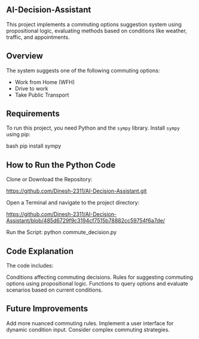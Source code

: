 ## AI-Decision-Assistant

This project implements a commuting options suggestion system using propositional logic, evaluating methods based on conditions like weather, traffic, and appointments.

## Overview

The system suggests one of the following commuting options:
- Work from Home (WFH)
- Drive to work
- Take Public Transport

## Requirements

To run this project, you need Python and the `sympy` library. Install `sympy` using pip:

bash
pip install sympy

## How to Run the Python Code

Clone or Download the Repository:

https://github.com/Dinesh-2311/AI-Decision-Assistant.git

Open a Terminal and navigate to the project directory:

https://github.com/Dinesh-2311/AI-Decision-Assistant/blob/485d6729f9c3194cf7515b78882cc59754f6a7de/

Run the Script: python commute_decision.py

## Code Explanation
The code includes:

Conditions affecting commuting decisions.
Rules for suggesting commuting options using propositional logic.
Functions to query options and evaluate scenarios based on current conditions.

## Future Improvements
Add more nuanced commuting rules.
Implement a user interface for dynamic condition input.
Consider complex commuting strategies.
